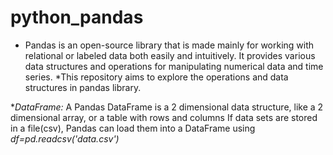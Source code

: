 # python_pandas
* Pandas is an open-source library that is made mainly for working with relational or labeled data both easily and intuitively. It provides various data structures and operations for manipulating numerical data and time series. 
*This repository aims to explore the operations and data structures in pandas library.

**_DataFrame:_* A Pandas DataFrame is a 2 dimensional data structure, like a 2 dimensional array, or a table with rows and columns
If data sets are stored in a file(csv), Pandas can load them into a DataFrame using _df=pd.readcsv('data.csv')_
